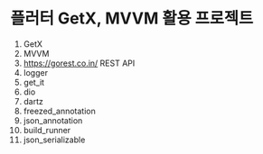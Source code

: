 # 플러터 GetX, MVVM 활용 프로젝트

1. GetX
2. MVVM
3. https://gorest.co.in/
   REST API
4. logger
5. get_it
6. dio
7. dartz
8. freezed_annotation
9. json_annotation
10. build_runner
11. json_serializable
